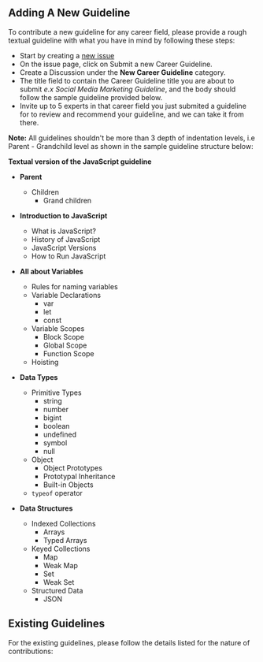 ## Adding A New Guideline

To contribute a new guideline for any career field, please provide a rough textual guideline with what you have in mind by following these steps:

* Start by creating a [new issue](https://github.com/boluwatifeBE/careerGL/issues/new)
* On the issue page, click on Submit a new Career Guideline.
* Create a Discussion under the **New Career Guideline** category.
* The title field to contain the Career Guideline title you are about to submit _e.x Social Media Marketing Guideline_, and the body should follow the sample guideline provided below.
* Invite up to 5 experts in that career field you just submited a guideline for to review and recommend your guideline, and we can take it from there. 

**Note:** All guidelines shouldn't be more than 3 depth of indentation levels, i.e Parent - Grandchild level as shown in the sample guideline structure below:

**Textual version of the JavaScript guideline**

- **Parent**
  - Children
    - Grand children
    

- **Introduction to JavaScript**
  - What is JavaScript?
  - History of JavaScript
  - JavaScript Versions
  - How to Run JavaScript
- **All about Variables**
  - Rules for naming variables
  - Variable Declarations
    - var
    - let
    - const
  - Variable Scopes
    - Block Scope
    - Global Scope
    - Function Scope
  - Hoisting
- **Data Types**
  - Primitive Types
    - string
    - number
    - bigint
    - boolean
    - undefined
    - symbol
    - null
  - Object
    - Object Prototypes
    - Prototypal Inheritance
  	- Built-in Objects
  - `typeof` operator
- **Data Structures**
    - Indexed Collections
      - Arrays
      - Typed Arrays
    - Keyed Collections
      - Map
      - Weak Map
      - Set
      - Weak Set
    - Structured Data
      - JSON

##  Existing Guidelines

For the existing guidelines, please follow the details listed for the nature of contributions:
